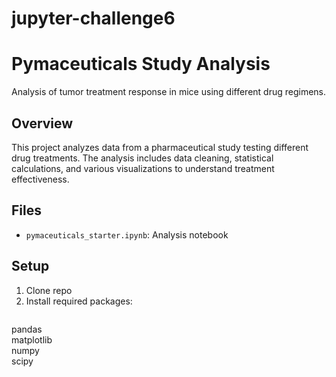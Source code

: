 # jupyter-challenge6
 # Pymaceuticals Study Analysis  
   
 Analysis of tumor treatment response in mice using different drug regimens.  
   
 ## Overview  
 This project analyzes data from a pharmaceutical study testing different drug treatments. The analysis includes data cleaning, statistical calculations, and various visualizations to understand treatment effectiveness.  
   
 ## Files  
 - `pymaceuticals_starter.ipynb`: Analysis notebook  
   
 ## Setup  
 1. Clone repo  
 2. Install required packages:  
    ```  
   pandas  
   matplotlib  
   numpy  
   scipy  
